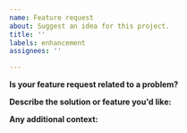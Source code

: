 ```yaml
---
name: Feature request
about: Suggest an idea for this project.
title: ''
labels: enhancement
assignees: ''

---
```


**Is your feature request related to a problem?**


**Describe the solution or feature you'd like:**


**Any additional context:**
